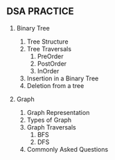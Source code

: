 ## DSA PRACTICE

1. Binary Tree
   1. Tree Structure
   2. Tree Traversals
      1. PreOrder
      2. PostOrder
      3. InOrder
   3. Insertion in a Binary Tree
   4. Deletion from a tree


2. Graph
   1. Graph Representation
   2. Types of Graph
   3. Graph Traversals
      1. BFS
      2. DFS
   4. Commonly Asked Questions